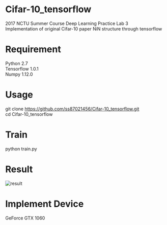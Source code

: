 # Cifar-10_tensorflow
2017 NCTU Summer Course Deep Learning Practice Lab 3  
Implementation of original Cifar-10 paper NiN structure through tensorflow

# Requirement
Python	2.7  
Tensorflow	1.0.1  
Numpy	1.12.0

# Usage
git clone https://github.com/ss87021456/Cifar-10_tensorflow.git  
cd Cifar-10_tensorflow

# Train
python train.py

# Result
![result](https://user-images.githubusercontent.com/27846145/28508019-0efb8bf6-706a-11e7-8e63-ae63faee7cdd.jpg)


# Implement Device 
GeForce GTX 1060

